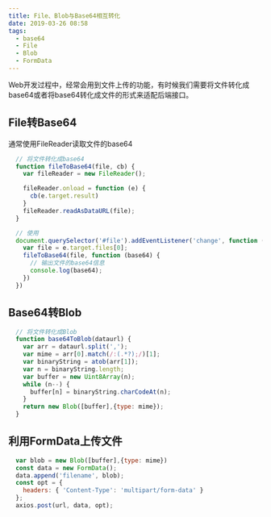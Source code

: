 ```yaml
---
title: File、Blob与Base64相互转化
date: 2019-03-26 08:58
tags:
  - base64
  - File
  - Blob
  - FormData
---
```


Web开发过程中，经常会用到文件上传的功能，有时候我们需要将文件转化成base64或者将base64转化成文件的形式来适配后端接口。

## File转Base64

通常使用FileReader读取文件的base64

```js
  // 将文件转化成base64
  function fileToBase64(file, cb) {
    var fileReader = new FileReader();

    fileReader.onload = function (e) {
      cb(e.target.result)
    }
    fileReader.readAsDataURL(file);
  }

  // 使用
  document.querySelector('#file').addEventListener('change', function (e) {
    var file = e.target.files[0];
    fileToBase64(file, function (base64) {
      // 输出文件的base64信息
      console.log(base64);
    })
  })

```

## Base64转Blob

```js
  // 将文件转化成Blob
  function base64ToBlob(dataurl) {
    var arr = dataurl.split(',');
    var mime = arr[0].match(/:(.*?);/)[1];
    var binaryString = atob(arr[1]);
    var n = binaryString.length;
    var buffer = new Uint8Array(n);
    while (n--) {
      buffer[n] = binaryString.charCodeAt(n);
    }
    return new Blob([buffer],{type: mime});
  }
```

## 利用FormData上传文件

```js
  var blob = new Blob([buffer],{type: mime})
  const data = new FormData();
  data.append('filename', blob);
  const opt = {
    headers: { 'Content-Type': 'multipart/form-data' }
  };
  axios.post(url, data, opt);
```

